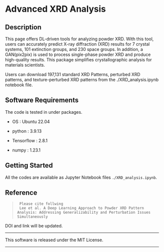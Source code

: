 # Advanced XRD Analysis

## Description

This page offers DL-driven tools for analyzing powder XRD. With this tool, users can accurately predict X-ray diffraction (XRD) results for 7 crystal systems, 101 extinction groups, and 230 space groups. In addition, a GAN(pix2pix) is used to process single-phase powder XRD and produce high-quality results. This package simplifies crystallographic analysis for materials scientists.

Users can download 197,131 standard XRD Patterns, perturbed XRD patterns, and texture-perturbed XRD patterns from the ./XRD_analysis.ipynb notebook file.
 

## Software Requirements

The code is tested in under packages.

* OS : Ubuntu 22.04

* python : 3.9.13

* Tensorflow : 2.8.1

* numpy : 1.23.1


## Getting Started
All the codes are available as Jupyter Notebook files  `./XRD_analysis.ipynb`.

## Reference
>      Please cite follwing
>      Lee et al. A Deep Learning Approach to Powder XRD Pattern Analysis: Addressing Generalizability and Perturbation Issues Simultaneously

DOI and link will be updated.


***
This software is released under the MIT License.
***
